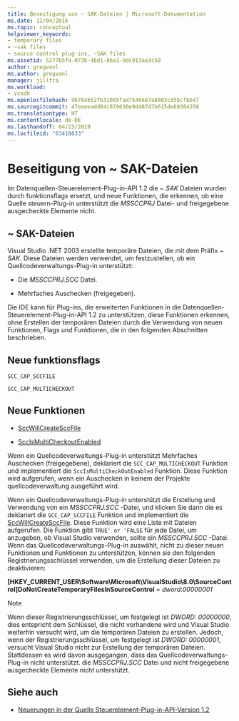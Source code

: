 ```yaml
---
title: Beseitigung von ~ SAK-Dateien | Microsoft-Dokumentation
ms.date: 11/04/2016
ms.topic: conceptual
helpviewer_keywords:
- temporary files
- ~sak files
- source control plug-ins, ~SAK files
ms.assetid: 5277b5fa-073b-4bd1-8ba1-9dc913aa3c50
author: gregvanl
ms.author: gregvanl
manager: jillfra
ms.workload:
- vssdk
ms.openlocfilehash: 96704b52fb31085fad7546687a8803c85bcfbb47
ms.sourcegitcommit: 47eeeeadd84c879636e9d48747b615de69384356
ms.translationtype: HT
ms.contentlocale: de-DE
ms.lasthandoff: 04/23/2019
ms.locfileid: "63418633"
---
```

# <a name="elimination-of-sak-files"></a>Beseitigung von ~ SAK-Dateien
Im Datenquellen-Steuerelement-Plug-in-API 1.2 die *~ SAK* Dateien wurden durch funktionsflags ersetzt, und neue Funktionen, die erkennen, ob eine Quelle steuern-Plug-in unterstützt die *MSSCCPRJ* Datei- und freigegebene ausgecheckte Elemente nicht.

## <a name="sak-files"></a>~ SAK-Dateien
Visual Studio .NET 2003 erstellte temporäre Dateien, die mit dem Präfix *~ SAK*. Diese Dateien werden verwendet, um festzustellen, ob ein Quellcodeverwaltungs-Plug-in unterstützt:

- Die *MSSCCPRJ.SCC* Datei.

- Mehrfaches Auschecken (freigegeben).

Die IDE kann für Plug-ins, die erweiterten Funktionen in die Datenquellen-Steuerelement-Plug-in-API 1.2 zu unterstützen, diese Funktionen erkennen, ohne Erstellen der temporären Dateien durch die Verwendung von neuen Funktionen, Flags und Funktionen, die in den folgenden Abschnitten beschrieben.

## <a name="new-capability-flags"></a>Neue funktionsflags
 `SCC_CAP_SCCFILE`

 `SCC_CAP_MULTICHECKOUT`

## <a name="new-functions"></a>Neue Funktionen
- [SccWillCreateSccFile](../../extensibility/sccwillcreatesccfile-function.md)

- [SccIsMultiCheckoutEnabled](../../extensibility/sccismulticheckoutenabled-function.md)

 Wenn ein Quellcodeverwaltungs-Plug-in unterstützt Mehrfaches Auschecken (freigegebene), deklariert die `SCC_CAP_MULTICHECKOUT` Funktion und implementiert die `SccIsMultiCheckOutEnabled` Funktion. Diese Funktion wird aufgerufen, wenn ein Auschecken in keinem der Projekte quellcodeverwaltung ausgeführt wird.

 Wenn ein Quellcodeverwaltungs-Plug-in unterstützt die Erstellung und Verwendung von ein *MSSCCPRJ.SCC* -Datei, und klicken Sie dann die es deklariert die `SCC_CAP_SCCFILE` Funktion und implementiert die [SccWillCreateSccFile](../../extensibility/sccwillcreatesccfile-function.md). Diese Funktion wird eine Liste mit Dateien aufgerufen. Die Funktion gibt `TRUE' or 'FALSE` für jede Datei, um anzugeben, ob Visual Studio verwenden, sollte ein *MSSCCPRJ.SCC* -Datei. Wenn das Quellcodeverwaltungs-Plug-in auswählt, nicht zu dieser neuen Funktionen und Funktionen zu unterstützen, können sie den folgenden Registrierungsschlüssel verwenden, um die Erstellung dieser Dateien zu deaktivieren:

 **[HKEY_CURRENT_USER\Software\Microsoft\VisualStudio\8.0\SourceControl]DoNotCreateTemporaryFilesInSourceControl** = *dword:00000001*

> [!NOTE]
> Wenn dieser Registrierungsschlüssel, um festgelegt ist *DWORD: 00000000*, dies entspricht dem Schlüssel, die nicht vorhandene wird und Visual Studio weiterhin versucht wird, um die temporären Dateien zu erstellen. Jedoch, wenn der Registrierungsschlüssel, um festgelegt ist *DWORD: 00000001*, versucht Visual Studio nicht zur Erstellung der temporären Dateien. Stattdessen es wird davon ausgegangen, dass das Quellcodeverwaltungs-Plug-in nicht unterstützt. die *MSSCCPRJ.SCC* Datei und nicht freigegebene ausgecheckte Elemente nicht unterstützt.

## <a name="see-also"></a>Siehe auch
- [Neuerungen in der Quelle Steuerelement-Plug-in-API-Version 1.2](../../extensibility/internals/what-s-new-in-the-source-control-plug-in-api-version-1-2.md)
